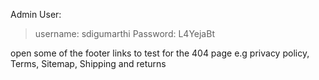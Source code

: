 Admin User:

> username: sdigumarthi
> Password: L4YejaBt

open some of the footer links to test for the 404 page e.g privacy policy, Terms, Sitemap, Shipping and returns
